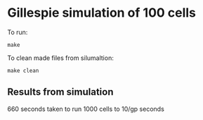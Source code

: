 # Gillespie simulation of 100 cells

To run: 

```
make
```

To clean made files from silumaltion:

```
make clean
```

## Results from simulation

660 seconds taken to run 1000 cells to 10/gp seconds
